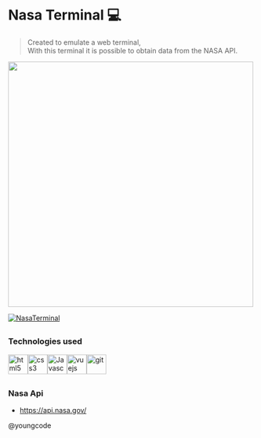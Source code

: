 # Nasa Terminal :computer:

> Created to emulate a web terminal,<br>
> With this terminal it is possible to obtain data from the NASA API.

<img src="https://github.com/YoungC0DE/NasaTerminal/assets/68437256/59966ce0-5901-47a3-9fa2-e3b35feafd5a" width="500">

[![NasaTerminal](https://img.shields.io/badge/TaskList-Visit-9cf?style=for-the-badge&logo=vercel)](https://nasa-terminal.vercel.app/)

##

<h3>Technologies used</h3>

<div style='display: flex'>
    <img src="https://skillicons.dev/icons?i=html" alt="html5" width="40" height="40"/>
    <img src="https://skillicons.dev/icons?i=css" alt="css3" width="40" height="40"/>
    <img src="https://skillicons.dev/icons?i=js" alt="Javascript" width="40" height="40"/>
    <img src="https://skillicons.dev/icons?i=vue" alt="vuejs" width="40" height="40"/>
    <img src="https://skillicons.dev/icons?i=git" alt="git" width="40" height="40"/>
</div>

##

<h3>Nasa Api</h3>
 
- https://api.nasa.gov/

@youngcode
